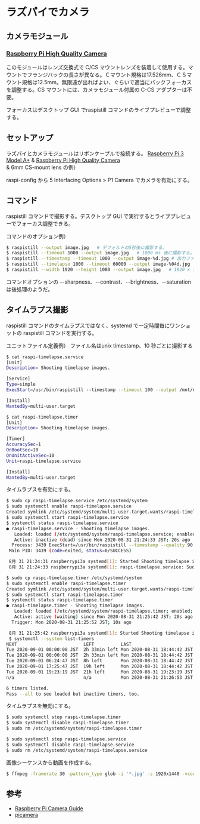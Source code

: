 # ラズパイでカメラ

## カメラモジュール

### [Raspberry Pi High Quality Camera](https://static.raspberrypi.org/files/product-briefs/Raspberry_Pi_HQ_Camera_Product_Brief.pdf)

このモジュールはレンズ交換式で C/CS マウントレンズを装着して使用する。マウントでフランジバックの長さが異なる。Ｃマウント規格は17.526mm、ＣＳマウント規格は12.5mm。無限遠が出ればよい、ぐらいで適当にバックフォーカスを調整する。CS マウントには、カメラモジュール付属の C-CS アダプターは不要。

フォーカスはデスクトップ GUI でraspistill コマンドのライブプレビューで調整する。

## セットアップ

ラズパイとカメラモジュールはリボンケープルで接続する。
[Raspberry Pi 3 Model A+](https://www.raspberrypi.org/products/raspberry-pi-3-model-a-plus/) & [Raspberry Pi High Quality Camera](https://www.raspberrypi.org/products/raspberry-pi-high-quality-camera/) & 6mm CS-mount lens の例）

raspi-config から 5 Interfacing Options > P1 Camera でカメラを有効にする。

## コマンド

raspistill コマンドで撮影する。デスクトップ GUI で実行するとライブプレビューでフォーカス調整できる。

コマンドのオプション例）

```bash
$ raspistill --output image.jpg   # デフォルトの5秒後に撮影する。
$ raspistill --timeout 1000 --output image.jpg   # 1000 ms 後に撮影する。
$ raspistill --timestamp --timeout 1000 --output image-%d.jpg # 出力ファイル名は"%d" を unix timestamp で置き換えて出力する。
$ raspistill --timelapse 1000 --timeout 60000 --output image-%04d.jpg   # タイムラプス。1000 ms 毎に60000 ms 後まで撮影する。出力ファイル名は"%04d" をフレーム番号（連番でなくて、xxx）で置き換えて出力する。
$ raspistill --width 1920 --height 1080 --output image.jpg   # 1920 x 1080 [px] で撮影する。
```

コマンドオプションの --sharpness、--contrast、--brightness、--saturation は後処理のようだ。

## タイムラプス撮影

raspistill コマンドのタイムラプスではなく、systemd で一定時間毎にワンショットの raspistill コマンドを実行する。

ユニットファイル定義例）
ファイル名はunix timestamp、10 秒ごとに撮影する

```bash
$ cat raspi-timelapse.service
[Unit]
Description= Shooting timelapse images.

[Service]
Type=simple
ExecStart=/usr/bin/raspistill --timestamp --timeout 100 --output /mnt/nas/TimeLapse/%%d.jpg

[Install]
WantedBy=multi-user.target

$ cat raspi-timelapse.timer
[Unit]
Description= Shooting timelapse images.

[Timer]
AccuracySec=1
OnBootSec=10
OnUnitActiveSec=10
Unit=raspi-timelapse.service

[Install]
WantedBy=multi-user.target
```

タイムラプスを有効にする。

```bash
$ sudo cp raspi-timelapse.service /etc/systemd/system
$ sudo systemctl enable raspi-timelapse.service
Created symlink /etc/systemd/system/multi-user.target.wants/raspi-timelapse.service → /etc/systemd/system/raspi-timelapse.service.
$ sudo systemctl start raspi-timelapse.service
$ systemctl status raspi-timelapse.service
● raspi-timelapse.service - Shooting timelapse images.
   Loaded: loaded (/etc/systemd/system/raspi-timelapse.service; enabled; vendor preset: enabled)
   Active: inactive (dead) since Mon 2020-08-31 21:24:33 JST; 20s ago
  Process: 3439 ExecStart=/usr/bin/raspistill --timestamp --quality 90 --awb sun --timeout 1000 --output /mnt/nas/timelapse/%d.jpg (code=exited, status=0/SUCCESS)
 Main PID: 3439 (code=exited, status=0/SUCCESS)

 8月 31 21:24:31 raspberrypi3a systemd[1]: Started Shooting timelapse images..
 8月 31 21:24:33 raspberrypi3a systemd[1]: raspi-timelapse.service: Succeeded.

$ sudo cp raspi-timelapse.timer /etc/systemd/system
$ sudo systemctl enable raspi-timelapse.timer
Created symlink /etc/systemd/system/multi-user.target.wants/raspi-timelapse.timer → /etc/systemd/system/raspi-timelapse.timer.
$ sudo systemctl start raspi-timelapse.timer
$ systemctl status raspi-timelapse.timer
● raspi-timelapse.timer - Shooting timelapse images.
   Loaded: loaded (/etc/systemd/system/raspi-timelapse.timer; enabled; vendor preset: enabled)
   Active: active (waiting) since Mon 2020-08-31 21:25:42 JST; 20s ago
  Trigger: Mon 2020-08-31 21:25:52 JST; 10s ago

 8月 31 21:25:42 raspberrypi3a systemd[1]: Started Shooting timelapse images..
 $ systemctl --system list-timers
NEXT                         LEFT          LAST                         PASSED       UNIT                         ACTIVATES
Tue 2020-09-01 00:00:00 JST  2h 33min left Mon 2020-08-31 18:44:42 JST  2h 42min ago logrotate.timer              logrotate.service
Tue 2020-09-01 00:00:00 JST  2h 33min left Mon 2020-08-31 18:44:42 JST  2h 42min ago man-db.timer                 man-db.service
Tue 2020-09-01 06:24:47 JST  8h left       Mon 2020-08-31 18:44:42 JST  2h 42min ago apt-daily-upgrade.timer      apt-daily-upgrade.service
Tue 2020-09-01 17:25:47 JST  19h left      Mon 2020-08-31 18:44:42 JST  2h 42min ago apt-daily.timer              apt-daily.service
Tue 2020-09-01 19:23:19 JST  21h left      Mon 2020-08-31 19:23:19 JST  2h 3min ago  systemd-tmpfiles-clean.timer systemd-tmpfiles-clean.service
n/a                          n/a           Mon 2020-08-31 21:26:53 JST  46ms ago     raspi-timelapse.timer        raspi-timelapse.service

6 timers listed.
Pass --all to see loaded but inactive timers, too.

```

タイムラプスを無効にする。

```bash
$ sudo systemctl stop raspi-timelapse.timer
$ sudo systemctl disable raspi-timelapse.timer
$ sudo rm /etc/systemd/system/raspi-timelapse.timer

$ sudo systemctl stop raspi-timelapse.service
$ sudo systemctl disable raspi-timelapse.service
$ sudo rm /etc/systemd/system/raspi-timelapse.service
```

画像シーケンスから動画を作成する。

```bash
$ ffmpeg -framerate 30 -pattern_type glob -i '*.jpg' -s 1920x1440 -vcodec libx264 -pix_fmt yuv420p -profile:v high -level 4.2 -preset medium -b:v 54M -r 30 output-filename.mp4   # コーデックはh.264、BDMVのビットレート。アスペクト比が 4:3 なので1920x1440にした。
```

## 参考

- [Raspberry Pi Camera Guide](https://magpi.raspberrypi.org/books/camera-guide)
- [picamera](https://picamera.readthedocs.io/en/release-1.13/)

